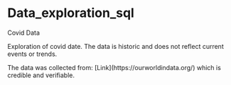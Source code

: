 # Data_exploration_sql
Covid Data


Exploration of covid date. The data is historic and does not reflect current events or trends.
</p> The data was collected from: [Link](https://ourworldindata.org/) which is credible and verifiable.
